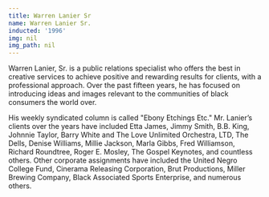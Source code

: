 ```yaml
---
title: Warren Lanier Sr
name: Warren Lanier Sr.
inducted: '1996'
img: nil
img_path: nil
---
```


Warren Lanier, Sr. is a public relations specialist who offers the best in creative services to achieve positive and rewarding results for clients, with a professional approach. Over the past fifteen years, he has focused on introducing ideas and images relevant to the communities of black consumers the world over.

His weekly syndicated column is called "Ebony Etchings Etc."   Mr. Lanier’s clients over the years have included Etta James, Jimmy Smith, B.B. King, Johnnie Taylor, Barry White and The Love Unlimited Orchestra, LTD, The Dells, Denise Williams, Millie Jackson, Marla Gibbs, Fred Williamson, Richard Roundtree, Roger E. Mosley, The Gospel Keynotes, and countless others.  Other corporate assignments have included the United Negro College Fund, Cinerama Releasing Corporation, Brut Productions, Miller Brewing Company, Black Associated Sports Enterprise, and numerous others.
